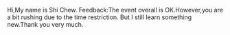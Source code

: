 Hi,My name is Shi Chew.
Feedback:The event overall is OK.However,you are a bit rushing due to the time restriction.
But I still learn something new.Thank you very much.
